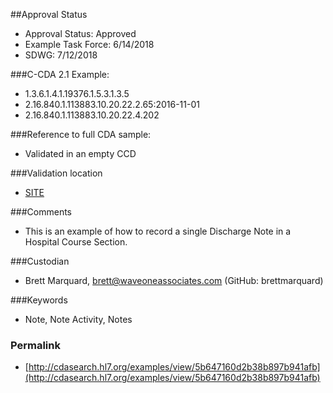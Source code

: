 ##Approval Status 

* Approval Status: Approved
* Example Task Force: 6/14/2018
* SDWG: 7/12/2018

###C-CDA 2.1 Example: 

* 1.3.6.1.4.1.19376.1.5.3.1.3.5
* 2.16.840.1.113883.10.20.22.2.65:2016-11-01
* 2.16.840.1.113883.10.20.22.4.202

###Reference to full CDA sample:

* Validated in an empty CCD

###Validation location

* [SITE](https://sitenv.org/sandbox-ccda/ccda-validator)


###Comments

* This is an example of how to record a single Discharge Note in a Hospital Course Section.

###Custodian

* Brett Marquard, brett@waveoneassociates.com (GitHub: brettmarquard)

###Keywords

* Note, Note Activity, Notes





### Permalink 

* [http://cdasearch.hl7.org/examples/view/5b647160d2b38b897b941afb](http://cdasearch.hl7.org/examples/view/5b647160d2b38b897b941afb)